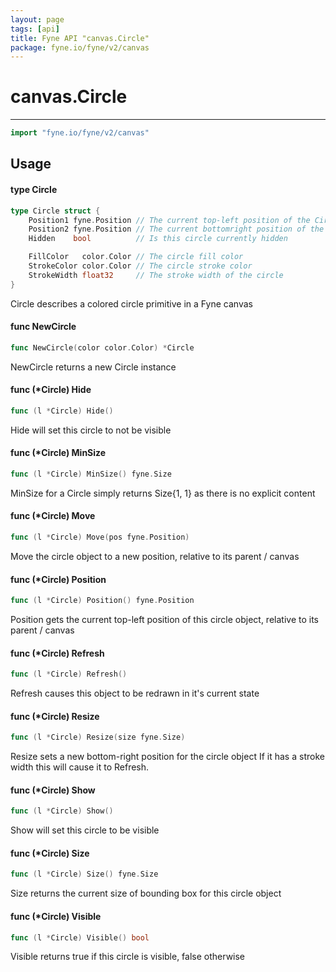 ```yaml
---
layout: page
tags: [api]
title: Fyne API "canvas.Circle"
package: fyne.io/fyne/v2/canvas
---
```


# canvas.Circle
---
```go
import "fyne.io/fyne/v2/canvas"
```

## Usage

#### type Circle

```go
type Circle struct {
	Position1 fyne.Position // The current top-left position of the Circle
	Position2 fyne.Position // The current bottomright position of the Circle
	Hidden    bool          // Is this circle currently hidden

	FillColor   color.Color // The circle fill color
	StrokeColor color.Color // The circle stroke color
	StrokeWidth float32     // The stroke width of the circle
}
```

Circle describes a colored circle primitive in a Fyne canvas

#### func  NewCircle

```go
func NewCircle(color color.Color) *Circle
```
NewCircle returns a new Circle instance

#### func (*Circle) Hide

```go
func (l *Circle) Hide()
```
Hide will set this circle to not be visible

#### func (*Circle) MinSize

```go
func (l *Circle) MinSize() fyne.Size
```
MinSize for a Circle simply returns Size{1, 1} as there is no explicit content

#### func (*Circle) Move

```go
func (l *Circle) Move(pos fyne.Position)
```
Move the circle object to a new position, relative to its parent / canvas

#### func (*Circle) Position

```go
func (l *Circle) Position() fyne.Position
```
Position gets the current top-left position of this circle object, relative to its parent / canvas

#### func (*Circle) Refresh

```go
func (l *Circle) Refresh()
```
Refresh causes this object to be redrawn in it's current state

#### func (*Circle) Resize

```go
func (l *Circle) Resize(size fyne.Size)
```
Resize sets a new bottom-right position for the circle object If it has a stroke width this will cause it to Refresh.

#### func (*Circle) Show

```go
func (l *Circle) Show()
```
Show will set this circle to be visible

#### func (*Circle) Size

```go
func (l *Circle) Size() fyne.Size
```
Size returns the current size of bounding box for this circle object

#### func (*Circle) Visible

```go
func (l *Circle) Visible() bool
```
Visible returns true if this circle is visible, false otherwise
